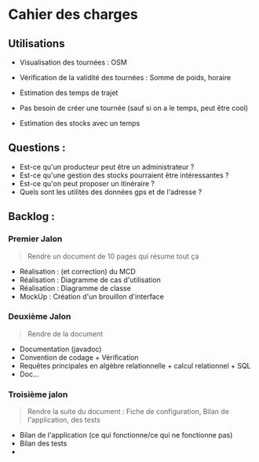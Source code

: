 # Cahier des charges
## Utilisations
* Visualisation des tournées : OSM
* Vérification de la validité des tournées : Somme de poids, horaire
* Estimation des temps de trajet
* Pas besoin de créer une tournée (sauf si on a le temps, peut être cool)

* Estimation des stocks avec un temps

## Questions :
* Est-ce qu'un producteur peut être un administrateur ?
* Est-ce qu'une gestion des stocks pourraient être intéressantes ?
* Est-ce qu'on peut proposer un itinéraire ?
* Quels sont les utilités des données gps et de l'adresse ?

## Backlog :
### Premier Jalon
> Rendre un document de 10 pages qui résume tout ça
* Réalisation : (et correction) du MCD
* Réalisation : Diagramme de cas d'utilisation
* Réalisation : Diagramme de classe
* MockUp : Création d'un brouillon d'interface

### Deuxième Jalon
> Rendre de la document
* Documentation (javadoc)
* Convention de codage + Vérification
* Requêtes principales en algèbre relationnelle + calcul relationnel + SQL
* Doc...


### Troisième jalon
> Rendre la suite du document : Fiche de configuration, Bilan de l'application, des tests
* Bilan de l'application (ce qui fonctionne/ce qui ne fonctionne pas)
* Bilan des tests
* 